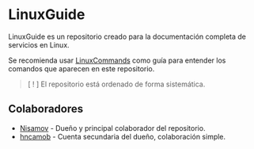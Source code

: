 # LinuxGuide
LinuxGuide es un repositorio creado para la documentación completa de servicios en Linux.

Se recomienda usar [LinuxCommands](https://github.com/Theritex/LinuxCommands) como guía para entender los comandos que aparecen en este repositorio.

> [ ! ] El repositorio está ordenado de forma sistemática.

## Colaboradores
- [Nisamov](https://github.com/Nisamov) - Dueño y principal colaborador del repositorio.
- [hncamob](https://github.com/hncamob) - Cuenta secundaria del dueño, colaboración simple.